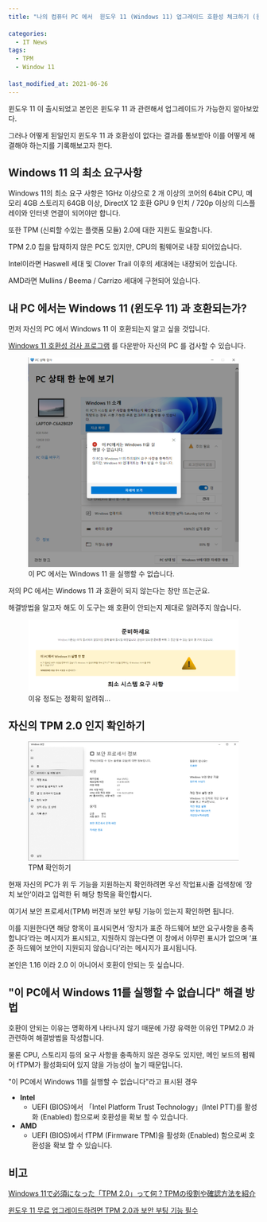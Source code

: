 ```yaml
---
title: "나의 컴퓨터 PC 에서  윈도우 11 (Windows 11) 업그레이드 호환성 체크하기 (윈도우 11 업그레이드 검사 프로그램 다운로드)"

categories:
  - IT News
tags: 
  - TPM
  - Window 11

last_modified_at: 2021-06-26
---
```


윈도우 11 이 출시되었고 본인은 윈도우 11 과 관련해서 업그레이드가 가능한지 알아보았다.

그러나 어떻게 된일인지 윈도우 11 과 호환성이 없다는 결과를 통보받아 이를 어떻게 해결해야 하는지를 기록해보고자 한다.

## Windows 11 의 최소 요구사항

Windows 11의 최소 요구 사항은 1GHz 이상으로 2 개 이상의 코어의 64bit CPU, 메모리 4GB 스토리지 64GB 이상, DirectX 12 호환 GPU 9 인치 / 720p 이상의 디스플레이와 인터넷 연결이 되어야만 합니다.

또한 TPM (신뢰할 수있는 플랫폼 모듈) 2.0에 대한 지원도 필요합니다.

TPM 2.0 칩을 탑재하지 않은 PC도 있지만, CPU의 펌웨어로 내장 되어있습니다.

Intel이라면 Haswell 세대 및 Clover Trail 이후의 세대에는 내장되어 있습니다.

AMD라면 Mullins / Beema / Carrizo 세대에 구현되어 있습니다.


## 내 PC 에서는 Windows 11 (윈도우 11) 과 호환되는가?

먼저 자신의 PC 에서 Windows 11 이 호환되는지 알고 싶을 것입니다.

[Windows 11 호환성 검사 프로그램](https://aka.ms/GetPCHealthCheckApp) 를 다운받아 자신의 PC 를 검사할 수 있습니다.

<figure class="align-center">
  <a href="/assets/images/2021-06-26-PC-HEALTH.PNG"><img src="/assets/images/2021-06-26-PC-HEALTH.PNG"></a>
  <figcaption>이 PC 에서는 Windows 11 을 실행할 수 없습니다.</figcaption>
</figure>

저의 PC 에서는 Windows 11 과 호환이 되지 않는다는 창만 뜨는군요.

해결방법을 알고자 해도 이 도구는 왜 호환이 안되는지 제대로 알려주지 않습니다.

<figure class="align-center">
  <a href="/assets/images/2021-06-26-window11-error.PNG"><img src="/assets/images/2021-06-26-window11-error.PNG"></a>
  <figcaption>이유 정도는 정확히 알려줘...</figcaption>
</figure>

## 자신의 TPM 2.0 인지 확인하기

<figure class="align-center">
  <a href="/assets/images/2021-06-26-window11-error2.PNG"><img src="/assets/images/2021-06-26-window11-error2.PNG"></a>
  <figcaption>TPM 확인하기</figcaption>
</figure>

현재 자신의 PC가 위 두 기능을 지원하는지 확인하려면 우선 작업표시줄 검색창에 ‘장치 보안’이라고 입력한 뒤 해당 항목을 확인합시다.

여기서 보안 프로세서(TPM) 버전과 보안 부팅 기능이 있는지 확인하면 됩니다. 

이를 지원한다면 해당 항목이 표시되면서 ‘장치가 표준 하드웨어 보안 요구사항을 충족합니다’라는 메시지가 표시되고, 지원하지 않는다면 이 창에서 아무런 표시가 없으며 ‘표준 하드웨어 보안이 지원되지 않습니다’라는 메시지가 표시됩니다.

본인은 1.16 이라 2.0 이 아니어서 호환이 안되는 듯 싶습니다.


## "이 PC에서 Windows 11를 실행할 수 없습니다" 해결 방법

호환이 안되는 이유는 명확하게 나타나지 않기 때문에 가장 유력한 이유인 TPM2.0 과 관련하여 해결방법을 작성합니다.

물론 CPU, 스토리지 등의 요구 사항을 충족하지 않은 경우도 있지만, 메인 보드의 펌웨어 fTPM가 활성화되어 있지 않을 가능성이 높기 때문입니다.

"이 PC에서 Windows 11를 실행할 수 없습니다"라고 표시된 경우

   *  **Intel**
      * UEFI (BIOS)에서 「Intel Platform Trust Technology」(Intel PTT)를 활성화 (Enabled) 함으로써 호환성을 확보 할 수 있습니다.
   *  **AMD**
      * UEFI (BIOS)에서 fTPM (Firmware TPM)을 활성화 (Enabled) 함으로써 호환성을 확보 할 수 있습니다.

## 비고

[Windows 11で必須になった「TPM 2.0」って何？TPMの役割や確認方法を紹介](https://pc.watch.impress.co.jp/docs/topic/feature/1334277.html)

[윈도우 11 무료 업그레이드하려면 TPM 2.0과 보안 부팅 기능 필수](https://www.boannews.com/media/view.asp?idx=98604)